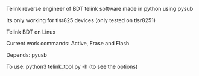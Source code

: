 Telink reverse engineer of BDT telink software made in python using pysub

Its only working for tlsr825 devices (only tested on tlsr8251)

Telink BDT on Linux

Current work commands: Active, Erase and Flash

Depends: pyusb

To use: python3 telink_tool.py -h (to see the options)

